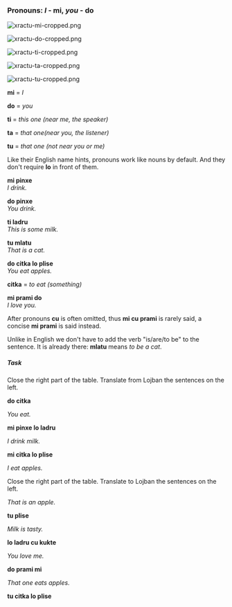 ### Pronouns: _I_ - **mi**, _you_ - **do**

![xractu-mi-cropped.png](/images/thumb/7/77/xractu-mi-cropped.png/96px-xractu-mi-cropped.png)

![xractu-do-cropped.png](/images/thumb/f/f2/xractu-do-cropped.png/96px-xractu-do-cropped.png)

![xractu-ti-cropped.png](/images/thumb/5/5a/xractu-ti-cropped.png/96px-xractu-ti-cropped.png)

![xractu-ta-cropped.png](/images/thumb/2/29/xractu-ta-cropped.png/96px-xractu-ta-cropped.png)

![xractu-tu-cropped.png](/images/thumb/e/e4/xractu-tu-cropped.png/96px-xractu-tu-cropped.png)

**mi** = _I_

**do** = _you_

**ti** = _this one (near me, the speaker)_

**ta** = _that one(near you, the listener)_

**tu** = _that one (not near you or me)_

Like their English name hints, pronouns work like nouns by default. And they don't require **lo** in front of them.

**mi pinxe**  
_I drink._

**do pinxe**  
_You drink._

**ti ladru**  
_This is some milk._

**tu mlatu**  
_That is a cat._

**do citka lo plise**  
_You eat apples._

**citka** = _to eat (something)_

**mi prami do**  
_I love you._

After pronouns **cu** is often omitted, thus **mi cu prami** is rarely said, a concise **mi prami** is said instead.

Unlike in English we don't have to add the verb "is/are/to be" to the sentence. It is already there: **mlatu** means _to be a cat_.

##### Task

Close the right part of the table. Translate from Lojban the sentences on the left.

**do citka**

_You eat._

**mi pinxe lo ladru**

_I drink milk._

**mi citka lo plise**

_I eat apples._

Close the right part of the table. Translate to Lojban the sentences on the left.

_That is an apple._

**tu plise**

_Milk is tasty._

**lo ladru cu kukte**

_You love me._

**do prami mi**

_That one eats apples._

**tu citka lo plise**
